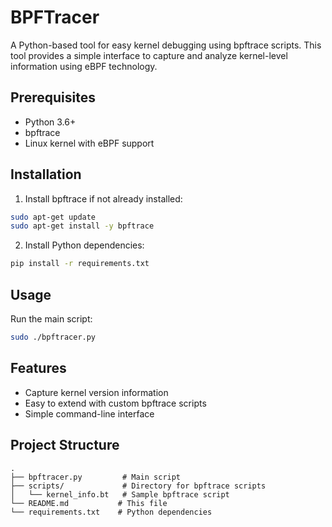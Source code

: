 # BPFTracer

A Python-based tool for easy kernel debugging using bpftrace scripts. This tool provides a simple interface to capture and analyze kernel-level information using eBPF technology.

## Prerequisites

- Python 3.6+
- bpftrace
- Linux kernel with eBPF support

## Installation

1. Install bpftrace if not already installed:
```bash
sudo apt-get update
sudo apt-get install -y bpftrace
```

2. Install Python dependencies:
```bash
pip install -r requirements.txt
```

## Usage

Run the main script:
```bash
sudo ./bpftracer.py
```

## Features

- Capture kernel version information
- Easy to extend with custom bpftrace scripts
- Simple command-line interface

## Project Structure

```
.
├── bpftracer.py         # Main script
├── scripts/             # Directory for bpftrace scripts
│   └── kernel_info.bt   # Sample bpftrace script
└── README.md           # This file
└── requirements.txt    # Python dependencies
``` 